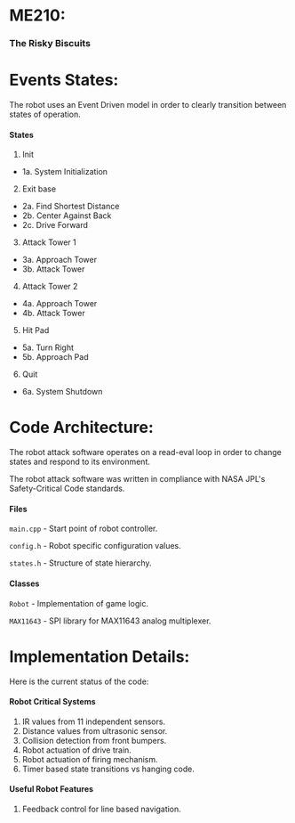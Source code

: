 # ME210:
### The Risky Biscuits

# Events States:
The robot uses an Event Driven model in order to clearly transition between states of operation.

#### States
1. Init
 - 1a. System Initialization
2. Exit base
 - 2a. Find Shortest Distance
 - 2b. Center Against Back
 - 2c. Drive Forward
3. Attack Tower 1
 - 3a. Approach Tower
 - 3b. Attack Tower
4. Attack Tower 2
 - 4a. Approach Tower
 - 4b. Attack Tower
5. Hit Pad
 - 5a. Turn Right
 - 5b. Approach Pad
6. Quit
 - 6a. System Shutdown

# Code Architecture:
The robot attack software operates on a read-eval loop in order to change states and respond to its environment.

The robot attack software was written in compliance with NASA JPL's Safety-Critical Code standards.

#### Files
`main.cpp` - Start point of robot controller.

`config.h` - Robot specific configuration values.

`states.h` - Structure of state hierarchy.

#### Classes
`Robot` - Implementation of game logic.

`MAX11643` - SPI library for MAX11643 analog multiplexer.

# Implementation Details:
Here is the current status of the code:

#### Robot Critical Systems
1. IR values from 11 independent sensors.
3. Distance values from ultrasonic sensor.
2. Collision detection from front bumpers.
3. Robot actuation of drive train.
4. Robot actuation of firing mechanism.
3. Timer based state transitions vs hanging code.

#### Useful Robot Features
1. Feedback control for line based navigation.
